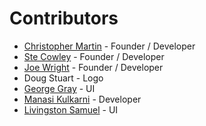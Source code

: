 # Contributors

* [Christopher Martin](https://github.com/GentlemanHal) - Founder / Developer
* [Ste Cowley](https://github.com/cowley05) - Founder / Developer
* [Joe Wright](https://github.com/joejag) - Founder / Developer
* Doug Stuart - Logo
* [George Gray](https://github.com/mrgeorgegray) - UI
* [Manasi Kulkarni](https://github.com/manasik) - Developer
* [Livingston Samuel](https://github.com/livingston) - UI